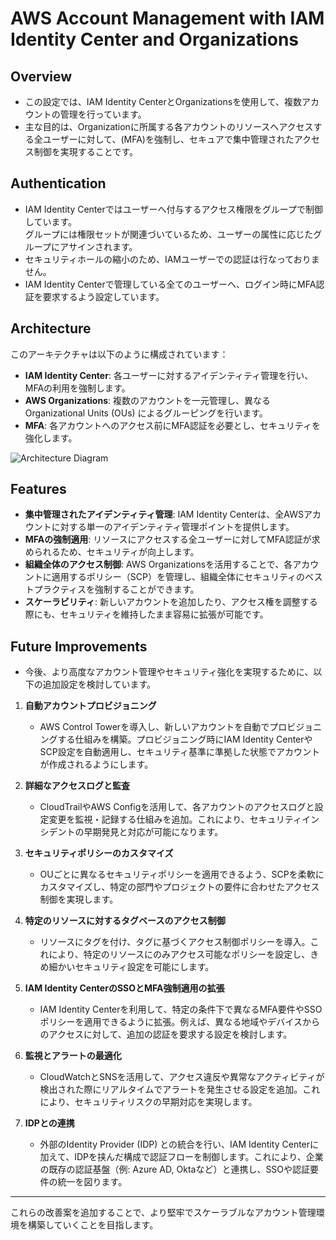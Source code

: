 # AWS Account Management with IAM Identity Center and Organizations

## Overview

- この設定では、IAM Identity CenterとOrganizationsを使用して、複数アカウントの管理を行っています。    
- 主な目的は、Organizationに所属する各アカウントのリソースへアクセスする全ユーザーに対して、(MFA)を強制し、セキュアで集中管理されたアクセス制御を実現することです。

## Authentication
- IAM Identity Centerではユーザーへ付与するアクセス権限をグループで制御しています。  
グループには権限セットが関連づいているため、ユーザーの属性に応じたグループにアサインされます。
- セキュリティホールの縮小のため、IAMユーザーでの認証は行なっておりません。
- IAM Identity Centerで管理している全てのユーザーへ、ログイン時にMFA認証を要求するよう設定しています。

## Architecture

このアーキテクチャは以下のように構成されています：
- **IAM Identity Center**: 各ユーザーに対するアイデンティティ管理を行い、MFAの利用を強制します。
- **AWS Organizations**: 複数のアカウントを一元管理し、異なるOrganizational Units (OUs) によるグルーピングを行います。
- **MFA**: 各アカウントへのアクセス前にMFA認証を必要とし、セキュリティを強化します。

![Architecture Diagram](../../decs/img/account_management.png)

## Features
- **集中管理されたアイデンティティ管理**: IAM Identity Centerは、全AWSアカウントに対する単一のアイデンティティ管理ポイントを提供します。
- **MFAの強制適用**: リソースにアクセスする全ユーザーに対してMFA認証が求められるため、セキュリティが向上します。
- **組織全体のアクセス制御**: AWS Organizationsを活用することで、各アカウントに適用するポリシー（SCP）を管理し、組織全体にセキュリティのベストプラクティスを強制することができます。
- **スケーラビリティ**: 新しいアカウントを追加したり、アクセス権を調整する際にも、セキュリティを維持したまま容易に拡張が可能です。

## Future Improvements
- 今後、より高度なアカウント管理やセキュリティ強化を実現するために、以下の追加設定を検討しています。

1. **自動アカウントプロビジョニング**  
   - AWS Control Towerを導入し、新しいアカウントを自動でプロビジョニングする仕組みを構築。プロビジョニング時にIAM Identity CenterやSCP設定を自動適用し、セキュリティ基準に準拠した状態でアカウントが作成されるようにします。

2. **詳細なアクセスログと監査**  
   - CloudTrailやAWS Configを活用して、各アカウントのアクセスログと設定変更を監視・記録する仕組みを追加。これにより、セキュリティインシデントの早期発見と対応が可能になります。

3. **セキュリティポリシーのカスタマイズ**  
   - OUごとに異なるセキュリティポリシーを適用できるよう、SCPを柔軟にカスタマイズし、特定の部門やプロジェクトの要件に合わせたアクセス制御を実現します。

4. **特定のリソースに対するタグベースのアクセス制御**  
   - リソースにタグを付け、タグに基づくアクセス制御ポリシーを導入。これにより、特定のリソースにのみアクセス可能なポリシーを設定し、きめ細かいセキュリティ設定を可能にします。

5. **IAM Identity CenterのSSOとMFA強制適用の拡張**  
   - IAM Identity Centerを利用して、特定の条件下で異なるMFA要件やSSOポリシーを適用できるように拡張。例えば、異なる地域やデバイスからのアクセスに対して、追加の認証を要求する設定を検討します。

6. **監視とアラートの最適化**  
   - CloudWatchとSNSを活用して、アクセス違反や異常なアクティビティが検出された際にリアルタイムでアラートを発生させる設定を追加。これにより、セキュリティリスクの早期対応を実現します。

7. **IDPとの連携**  
   - 外部のIdentity Provider (IDP) との統合を行い、IAM Identity Centerに加えて、IDPを挟んだ構成で認証フローを制御します。これにより、企業の既存の認証基盤（例: Azure AD, Oktaなど）と連携し、SSOや認証要件の統一を図ります。

---

これらの改善案を追加することで、より堅牢でスケーラブルなアカウント管理環境を構築していくことを目指します。
